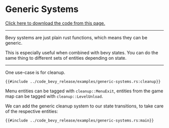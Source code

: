 # Generic Systems

[Click here to download the code from this page.](../code_bevy_release/src/generic-systems.rs)

---

Bevy systems are just plain rust functions, which means they can be generic.

This is especially useful when combined with bevy states. You can do the same thing to different sets of entities depending on state.

---

One use-case is for cleanup.

```rust,no_run,noplayground
{{#include ../code_bevy_release/examples/generic-systems.rs:cleanup}}
```

Menu entities can be tagged with `cleanup::MenuExit`, entities from the game map can be tagged with `cleanup::LevelUnload`.

We can add the generic cleanup system to our state transitions, to take care of the respective entities:

```rust,no_run,noplayground
{{#include ../code_bevy_release/examples/generic-systems.rs:main}}
```

